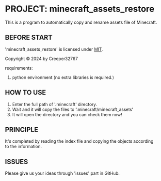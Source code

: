 # PROJECT: minecraft_assets_restore

This is a program to automatically copy and rename assets file of Minecraft.

## BEFORE START

'minecraft_assets_restore' is licensed under [MIT](./LICENSE).

Copyright © 2024 by Creeper32767

requirements:

1. python environment (no extra libraries is required.)

## HOW TO USE

1. Enter the full path of '.minecraft' directory.
2. Wait and it will copy the files to '.minecraft/minecraft_assets'
3. It will open the directory and you can check them now!

## PRINCIPLE

It's completed by reading the index file and copying the objects according to the information.

## ISSUES

Please give us your ideas through 'issues' part in GitHub.
